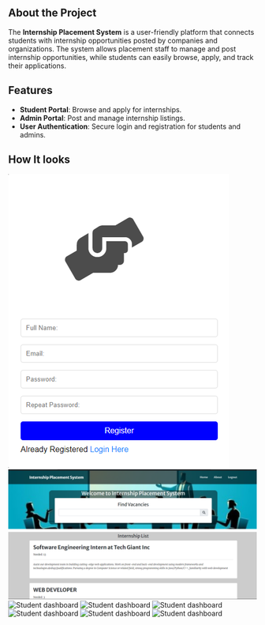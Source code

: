 ## About the Project

The **Internship Placement System** is a user-friendly platform that connects students with internship opportunities posted by companies and organizations. The system allows placement staff to manage and post internship opportunities, while students can easily browse, apply, and track their applications.

## Features

- **Student Portal**: Browse and apply for internships.
- **Admin Portal**: Post and manage internship listings.
- **User Authentication**: Secure login and registration for students and admins.

## How It looks


![Student log in page ](https://github.com/edinabwari/Internship_Placement_System/blob/main/Resources/studentlogin.png)
![Student dashboard ](https://github.com/edinabwari/Internship_Placement_System/blob/main/Resources/Screenshot%202024-07-01%20213649.png)
![Student dashboard ]()
![Student dashboard ]()
![Student dashboard ]()
![Student dashboard ]()
![Student dashboard ]()
![Student dashboard ]()